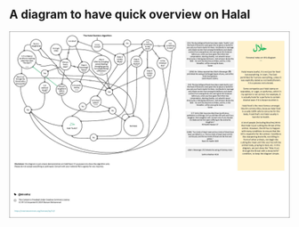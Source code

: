 A diagram to have quick overview on Halal 
---
<img src="https://raw.githubusercontent.com/MXAYMxF/HalalAlgorithmDesign/master/HalalDiag.jpg" alt="isHalal?" />
